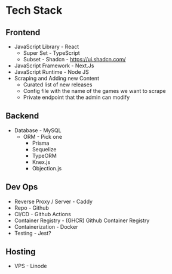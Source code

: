 # Tech Stack
## Frontend
* JavaScript Library - React
  * Super Set - TypeScript
  * Subset - Shadcn - https://ui.shadcn.com/
* JavaScript Framework - Next.Js
* JavaScript Runtime - Node JS
* Scraping and Adding new Content
  * Curated list of new releases
  * Config file with the name of the games we want to scrape
  * Private endpoint that the admin can modify
## Backend
* Database - MySQL
  * ORM - Pick one
    * Prisma
    * Sequelize
    * TypeORM
    * Knex.js
    * Objection.js
## Dev Ops
* Reverse Proxy / Server  - Caddy
* Repo - Github
* CI/CD - Github Actions
* Container Registry - (GHCR) Github Container Registry
* Containerization - Docker
* Testing - Jest?
## Hosting
* VPS - Linode
